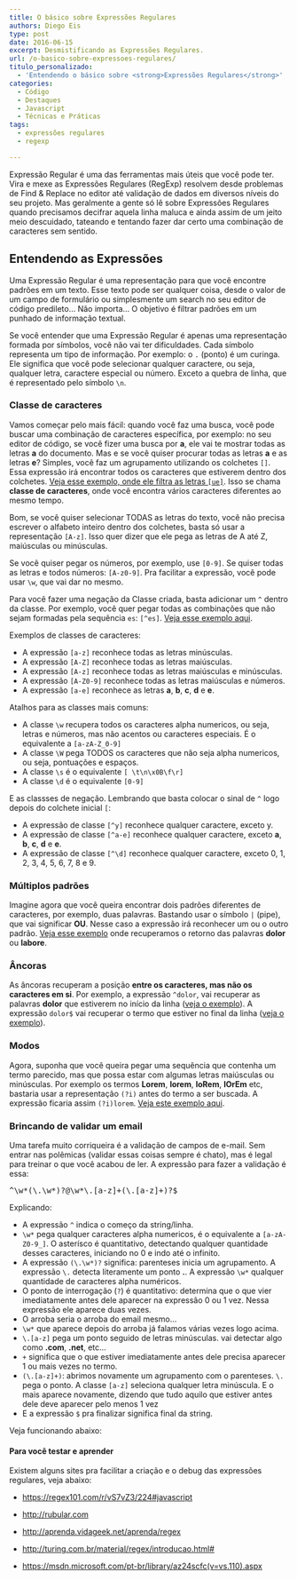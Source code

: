 ```yaml
---
title: O básico sobre Expressões Regulares
authors: Diego Eis
type: post
date: 2016-06-15
excerpt: Desmistificando as Expressões Regulares.
url: /o-basico-sobre-expressoes-regulares/
titulo_personalizado:
  - 'Entendendo o básico sobre <strong>Expressões Regulares</strong>'
categories:
  - Código
  - Destaques
  - Javascript
  - Técnicas e Práticas
tags:
  - expressões regulares
  - regexp

---
```

Expressão Regular é uma das ferramentas mais úteis que você pode ter. Vira e mexe as Expressões Regulares (RegExp) resolvem desde problemas de Find & Replace no editor até validação de dados em diversos níveis do seu projeto. Mas geralmente a gente só lê sobre Expressões Regulares quando precisamos decifrar aquela linha maluca e ainda assim de um jeito meio descuidado, tateando e tentando fazer dar certo uma combinação de caracteres sem sentido.

## Entendendo as Expressões

Uma Expressão Regular é uma representação para que você encontre padrões em um texto. Esse texto pode ser qualquer coisa, desde o valor de um campo de formulário ou simplesmente um search no seu editor de código predileto… Não importa… O objetivo é filtrar padrões em um punhado de informação textual.

Se você entender que uma Expressão Regular é apenas uma representação formada por símbolos, você não vai ter dificuldades. Cada símbolo representa um tipo de informação. Por exemplo: o `.` (ponto) é um curinga. Ele significa que você pode selecionar qualquer caractere, ou seja, qualquer letra, caractere especial ou número. Exceto a quebra de linha, que é representado pelo símbolo `\n`.

### Classe de caracteres

Vamos começar pelo mais fácil: quando você faz uma busca, você pode buscar uma combinação de caracteres específica, por exemplo: no seu editor de código, se você fizer uma busca por **a**, ele vai te mostrar todas as letras **a** do documento. Mas e se você quiser procurar todas as letras **a** e as letras **e**? Simples, você faz um agrupamento utilizando os colchetes `[]`. Essa expressão irá encontrar todos os caracteres que estiverem dentro dos colchetes. <a target="_blank" href="http://rubular.com/r/i7apRSchRh">Veja esse exemplo, onde ele filtra as letras <code>[ue]</code></a>. Isso se chama **classe de caracteres**, onde você encontra vários caracteres diferentes ao mesmo tempo.

Bom, se você quiser selecionar TODAS as letras do texto, você não precisa escrever o alfabeto inteiro dentro dos colchetes, basta só usar a representação `[A-z]`. Isso quer dizer que ele pega as letras de A até Z, maiúsculas ou minúsculas.

Se você quiser pegar os números, por exemplo, use `[0-9]`. Se quiser todas as letras e todos números: `[A-z0-9]`. Pra facilitar a expressão, você pode usar `\w`, que vai dar no mesmo.

Para você fazer uma negação da Classe criada, basta adicionar um `^` dentro da classe. Por exemplo, você quer pegar todas as combinações que não sejam formadas pela sequência `es`: `[^es]`. <a target="_blank" href="http://rubular.com/r/v5TNAzCQKa">Veja esse exemplo aqui</a>.

Exemplos de classes de caracteres:

  * A expressão `[a-z]` reconhece todas as letras minúsculas.
  * A expressão `[A-Z]` reconhece todas as letras maiúsculas.
  * A expressão `[A-z]` reconhece todas as letras maiúsculas e minúsculas.
  * A expressão `[A-Z0-9]` reconhece todas as letras maiúsculas e números.
  * A expressão `[a-e]` reconhece as letras **a**, **b**, **c**, **d** e **e**.

Atalhos para as classes mais comuns:

  * A classe `\w` recupera todos os caracteres alpha numericos, ou seja, letras e números, mas não acentos ou caracteres especiais. É o equivalente a `[a-zA-Z_0-9]`
  * A classe `\W` pega TODOS os caracteres que não seja alpha numericos, ou seja, pontuações e espaços.
  * A classe `\s` é o equivalente `[ \t\n\x0B\f\r]`
  * A classe `\d` é o equivalente `[0-9]`

E as classses de negação. Lembrando que basta colocar o sinal de `^` logo depois do colchete inicial `[`:

  * A expressão de classe `[^y]` reconhece qualquer caractere, exceto y.
  * A expressão de classe `[^a-e]` reconhece qualquer caractere, exceto **a**, **b**, **c**, **d** e **e**.
  * A expressão de classe `[^\d]` reconhece qualquer caractere, exceto 0, 1, 2, 3, 4, 5, 6, 7, 8 e 9. 

### Múltiplos padrões

Imagine agora que você queira encontrar dois padrões diferentes de caracteres, por exemplo, duas palavras. Bastando usar o símbolo `|` (pipe), que vai significar **OU**. Nesse caso a expressão irá reconhecer um ou o outro padrão. <a target="_blank" href="http://rubular.com/r/QScUEY0F1D">Veja esse exemplo</a> onde recuperamos o retorno das palavras **dolor** ou **labore**.

### Âncoras

As âncoras recuperam a posição **entre os caracteres, mas não os caracteres em si**. Por exemplo, a expressão `^dolor`, vai recuperar as palavras **dolor** que estiverem no início da linha (<a target="_blank" href="http://rubular.com/r/xLTGYJY1fz">veja o exemplo</a>). A expressão `dolor$` vai recuperar o termo que estiver no final da linha (<a target="_blank" href="http://rubular.com/r/FdBuPNAeWE">veja o exemplo</a>).

### Modos

Agora, suponha que você queira pegar uma sequência que contenha um termo parecido, mas que possa estar com algumas letras maiúsculas ou minúsculas. Por exemplo os termos **Lorem**, **lorem**, **loRem**, **lOrEm** etc, bastaria usar a representação `(?i)` antes do termo a ser buscada. A expressão ficaria assim `(?i)lorem`. <a target="_blank" href="http://rubular.com/r/oEesGNpNcZ">Veja este exemplo aqui</a>.

### Brincando de validar um email

Uma tarefa muito corriqueira é a validação de campos de e-mail. Sem entrar nas polêmicas (validar essas coisas sempre é chato), mas é legal para treinar o que você acabou de ler. A expressão para fazer a validação é essa:

<pre class="lang-javascript">^\w*(\.\w*)?@\w*\.[a-z]+(\.[a-z]+)?$
</pre>

Explicando:

  * A expressão `^` indica o começo da string/linha.
  * `\w*` pega qualquer caracteres alpha numericos, é o equivalente a `[a-zA-Z0-9_]`. O asterísco é quantitativo, detectando qualquer quantidade desses caracteres, iniciando no 0 e indo até o infinito.
  * A expressão `(\.\w*)?` significa: parenteses inicia um agrupamento. A expressão `\.` detecta literamente um ponto **.**. A expressão `\w*` qualquer quantidade de caracteres alpha numéricos.
  * O ponto de interrogação (`?`) é quantitativo: determina que o que vier imediatamente antes dele aparecer na expressão 0 ou 1 vez. Nessa expressão ele aparece duas vezes.
  * O arroba seria o arroba do email mesmo&#8230; 
  * `\w*` que aparece depois do arroba já falamos várias vezes logo acima. 
  * `\.[a-z]` pega um ponto seguido de letras minúsculas. vai detectar algo como **.com**, **.net**, etc&#8230;
  * `+` significa que o que estiver imediatamente antes dele precisa aparecer 1 ou mais vezes no termo.
  * `(\.[a-z]+)`: abrimos novamente um agrupamento com o parenteses. `\.` pega o ponto. A classe `[a-z]` seleciona qualquer letra minúscula. E o mais aparece novamente, dizendo que tudo aquilo que estiver antes dele deve aparecer pelo menos 1 vez
  * E a expressão `$` pra finalizar significa final da string.

Veja funcionando abaixo:



#### Para você testar e aprender

Existem alguns sites pra facilitar a criação e o debug das expressões regulares, veja abaixo:

  * <https://regex101.com/r/vS7vZ3/224#javascript>
  * <http://rubular.com>

  * <http://aprenda.vidageek.net/aprenda/regex>
  * <http://turing.com.br/material/regex/introducao.html#>
  * <https://msdn.microsoft.com/pt-br/library/az24scfc(v=vs.110).aspx>
